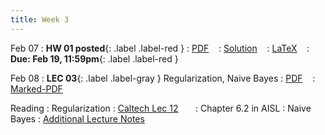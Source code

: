 ```yaml
---
title: Week 3
---
```


Feb 07
: **HW 01 posted**{: .label .label-red }
  : [PDF](homeworks/HW01/HW01.pdf) &nbsp;&nbsp;
  : [Solution](#) &nbsp;&nbsp;
  : [LaTeX](homeworks/HW01/template.tex) &nbsp;&nbsp;
: **Due: Feb 19, 11:59pm**{: .label .label-red }

Feb 08
: **LEC 03**{: .label .label-gray } Regularization, Naive Bayes
  : [PDF](lectures/03-naive-bayes/Lec03.pdf) &nbsp;&nbsp;
  : [Marked-PDF](lectures/03-naive-bayes/Lec03-marked.pdf)


Reading
: Regularization 
  : [Caltech Lec 12](https://work.caltech.edu/lectures.html#lectures) &nbsp;&nbsp;&nbsp;&nbsp;&nbsp;
  : Chapter 6.2 in AISL
: Naive Bayes
  : [Additional Lecture Notes](https://www.chrismusco.com/machinelearning2024_grad/lectures/naive_bayes_extra.pdf)